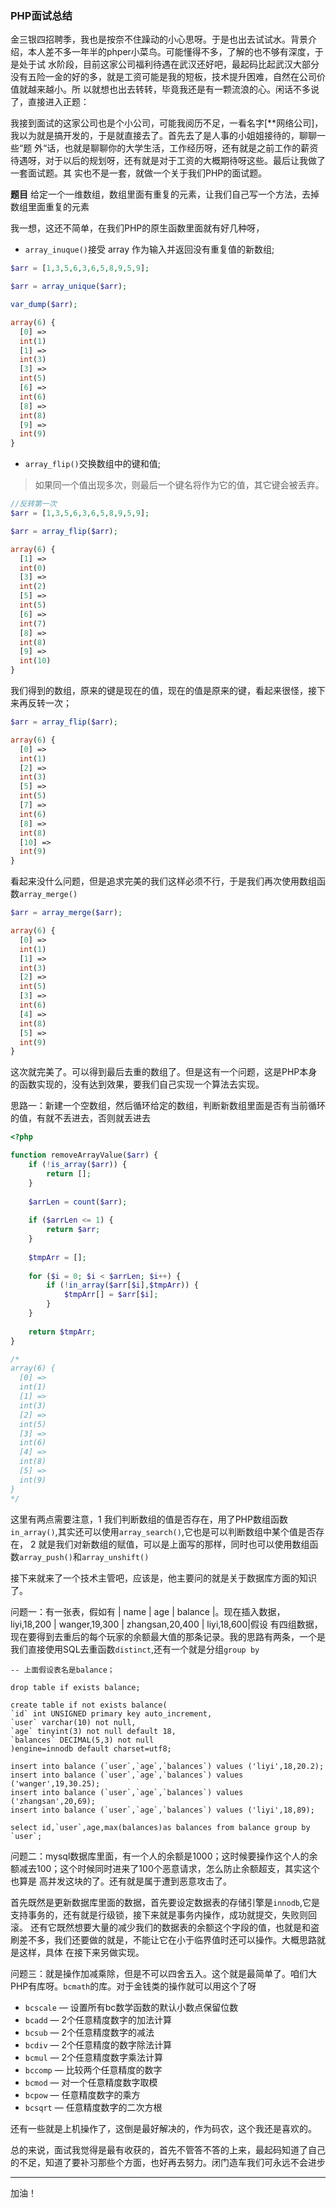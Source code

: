 ### PHP面试总结

金三银四招聘季，我也是按奈不住躁动的小心思呀。于是也出去试试水。背景介绍，本人差不多一年半的phper小菜鸟。可能懂得不多，了解的也不够有深度，于是处于试
水阶段，目前这家公司福利待遇在武汉还好吧，最起码比起武汉大部分没有五险一金的好的多，就是工资可能是我的短板，技术提升困难，自然在公司价值就越来越小。所
以就想也出去转转，毕竟我还是有一颗流浪的心。闲话不多说了，直接进入正题：

我接到面试的这家公司也是个小公司，可能我阅历不足，一看名字[**网络公司]，我以为就是搞开发的，于是就直接去了。首先去了是人事的小姐姐接待的，聊聊一些“题
外“话，也就是聊聊你的大学生活，工作经历呀，还有就是之前工作的薪资待遇呀，对于以后的规划呀，还有就是对于工资的大概期待呀这些。最后让我做了一套面试题。其
实也不是一套，就做一个关于我们PHP的面试题。

**题目** 给定一个一维数组，数组里面有重复的元素，让我们自己写一个方法，去掉数组里面重复的元素

我一想，这还不简单，在我们PHP的原生函数里面就有好几种呀，

* `array_inuque()`接受 array 作为输入并返回没有重复值的新数组;

```php
$arr = [1,3,5,6,3,6,5,8,9,5,9];

$arr = array_unique($arr);

var_dump($arr);

array(6) {
  [0] =>
  int(1)
  [1] =>
  int(3)
  [3] =>
  int(5)
  [6] =>
  int(6)
  [8] =>
  int(8)
  [9] =>
  int(9)
}
```

* `array_flip()`交换数组中的键和值;
> 如果同一个值出现多次，则最后一个键名将作为它的值，其它键会被丢弃。

```php
//反转第一次
$arr = [1,3,5,6,3,6,5,8,9,5,9];

$arr = array_flip($arr);

array(6) {
  [1] =>
  int(0)
  [3] =>
  int(2)
  [5] =>
  int(5)
  [6] =>
  int(7)
  [8] =>
  int(8)
  [9] =>
  int(10)
}
```

我们得到的数组，原来的键是现在的值，现在的值是原来的键，看起来很怪，接下来再反转一次；

```php
$arr = array_flip($arr);

array(6) {
  [0] =>
  int(1)
  [2] =>
  int(3)
  [5] =>
  int(5)
  [7] =>
  int(6)
  [8] =>
  int(8)
  [10] =>
  int(9)
}
```

看起来没什么问题，但是追求完美的我们这样必须不行，于是我们再次使用数组函数`array_merge()`

```php
$arr = array_merge($arr);

array(6) {
  [0] =>
  int(1)
  [1] =>
  int(3)
  [2] =>
  int(5)
  [3] =>
  int(6)
  [4] =>
  int(8)
  [5] =>
  int(9)
}
```

这次就完美了。可以得到最后去重的数组了。但是这有一个问题，这是PHP本身的函数实现的，没有达到效果，要我们自己实现一个算法去实现。

思路一：新建一个空数组，然后循环给定的数组，判断新数组里面是否有当前循环的值，有就不丢进去，否则就丢进去

```php
<?php

function removeArrayValue($arr) {
    if (!is_array($arr)) {
        return [];
    }
    
    $arrLen = count($arr);
    
    if ($arrLen <= 1) {
        return $arr;
    }
    
    $tmpArr = [];
    
    for ($i = 0; $i < $arrLen; $i++) {
        if (!in_array($arr[$i],$tmpArr)) {
            $tmpArr[] = $arr[$i];
        }
    }
    
    return $tmpArr;
}

/*
array(6) {
  [0] =>
  int(1)
  [1] =>
  int(3)
  [2] =>
  int(5)
  [3] =>
  int(6)
  [4] =>
  int(8)
  [5] =>
  int(9)
}
*/
```

这里有两点需要注意，1 我们判断数组的值是否存在，用了PHP数组函数`in_array()`,其实还可以使用`array_search()`,它也是可以判断数组中某个值是否存在，
2 就是我们对新数组的赋值，可以是上面写的那样，同时也可以使用数组函数`array_push()`和`array_unshift()`


接下来就来了一个技术主管吧，应该是，他主要问的就是关于数据库方面的知识了。

问题一：有一张表，假如有 | name | age | balance |。现在插入数据，liyi,18,200 | wanger,19,300 | zhangsan,20,400 | liyi,18,600|假设
有四组数据，现在要得到去重后的每个玩家的余额最大值的那条记录。我的思路有两条，一个是我们直接使用SQL去重函数`distinct`,还有一个就是分组`group by`

```mysql
-- 上面假设表名是balance；

drop table if exists balance;

create table if not exists balance(
`id` int UNSIGNED primary key auto_increment,
`user` varchar(10) not null,
`age` tinyint(3) not null default 18,
`balances` DECIMAL(5,3) not null
)engine=innodb default charset=utf8;

insert into balance (`user`,`age`,`balances`) values ('liyi',18,20.2);
insert into balance (`user`,`age`,`balances`) values ('wanger',19,30.25);
insert into balance (`user`,`age`,`balances`) values ('zhangsan',20,69);
insert into balance (`user`,`age`,`balances`) values ('liyi',18,89);

select id,`user`,age,max(balances)as balances from balance group by `user`;

```

问题二：mysql数据库里面，有一个人的余额是1000；这时候要操作这个人的余额减去100；这个时候同时进来了100个恶意请求，怎么防止余额超支，其实这个也算是
高并发这块的了。还有就是属于遭到恶意攻击了。

首先既然是更新数据库里面的数据，首先要设定数据表的存储引擎是`innodb`,它是支持事务的，还有就是行级锁，接下来就是事务内操作，成功就提交，失败则回滚。
还有它既然想要大量的减少我们的数据表的余额这个字段的值，也就是和盗刷差不多，我们还要做的就是，不能让它在小于临界值时还可以操作。大概思路就是这样，具体
在接下来另做实现。

问题三：就是操作加减乘除，但是不可以四舍五入。这个就是最简单了。咱们大PHP有库呀。`bcmath`的库。对于金钱类的操作就可以用这个了呀

* `bcscale` — 设置所有bc数学函数的默认小数点保留位数
* `bcadd` — 2个任意精度数字的加法计算
* `bcsub` — 2个任意精度数字的减法
* `bcdiv` — 2个任意精度的数字除法计算
* `bcmul` — 2个任意精度数字乘法计算
* `bccomp` — 比较两个任意精度的数字
* `bcmod` — 对一个任意精度数字取模
* `bcpow` — 任意精度数字的乘方
* `bcsqrt` — 任意精度数字的二次方根

还有一些就是上机操作了，这倒是最好解决的，作为码农，这个我还是喜欢的。

总的来说，面试我觉得是最有收获的，首先不管答不答的上来，最起码知道了自己的不足，知道了要补习那些个方面，也好再去努力。闭门造车我们可永远不会进步

********************

加油！









































